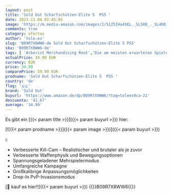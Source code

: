 ```yaml
---
layout: post
title: 'Sold Out Scharfschützen-Elite 5  PS5 '
date: 2023-11-04 02:45:03
image: 'https://m.media-amazon.com/images/I/51Z5IHa4hEL._SL500_._SL400_.jpg'
comments: true
category: ofertas
author: 'tole.es'
slug: 'B09R7X8WW6-de Sold Out Scharfschützen-Elite 5 PS5'
sku: 'B09R7X8WW6-de'
tags: [ 'Arborist Merchandising Root','Die am meisten erwarteten Spiele','Games','Games ab 18','PlayStation 5','PlayStation 5 Vorbestellungen','Self Service','Shops','Special Features Stores','Spiele für PlayStation 5','f8b54e7c-b5af-44fa-ab8d-ed3fc1641e33_0','f8b54e7c-b5af-44fa-ab8d-ed3fc1641e33_7201','f8b54e7c-b5af-44fa-ab8d-ed3fc1641e33_9201','sold out','🇩🇪', ]
actualPrice: 34.99 EUR
currency: EUR
price: 34.99
comparePrice: 59.99 EUR
prodname: 'Sold Out Scharfschützen-Elite 5  PS5 '
country: 'de'
flag: '🇩🇪'
brand: 'Sold Out'
buyurl: 'https://www.amazon.de/dp/B09R7X8WW6/?tag=tolees0ca-21'
descuento: '41.67'
average: '34.99'
---
```


Es gibt ein [{{< param title >}}]({{< param buyurl >}}) hier:

[![{{< param prodname >}}]({{< param image >}})]({{< param buyurl >}})

ℹ️:

- Verbesserte Kill-Cam – Realistischer und brutaler als je zuvor
- Verbesserte Waffenphysik und Bewegungsoptionen
- Spannungsgeladener Mehrspielermodus
- Umfangreiche Kampagne
- Großkalibrige Anpassungsmöglichkeiten
- Drop-In PvP-Invasionsmodus

[🛒 kauf es hier!!]({{< param buyurl >}})
{{<world>}}B09R7X8WW6{{</world>}}
